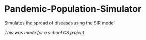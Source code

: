 # Pandemic-Population-Simulator
Simulates the spread of diseases using the SIR model

*This was made for a school CS project*
